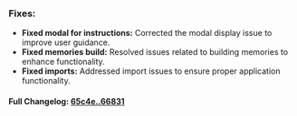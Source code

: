 ### **Fixes:**
- **Fixed modal for instructions:** Corrected the modal display issue to improve user guidance.
- **Fixed memories build:** Resolved issues related to building memories to enhance functionality.
- **Fixed imports:** Addressed import issues to ensure proper application functionality.

#### **Full Changelog:** [65c4e..66831](https://github.com/mediar-ai/skyprompt/compare/65c4e..66831)

